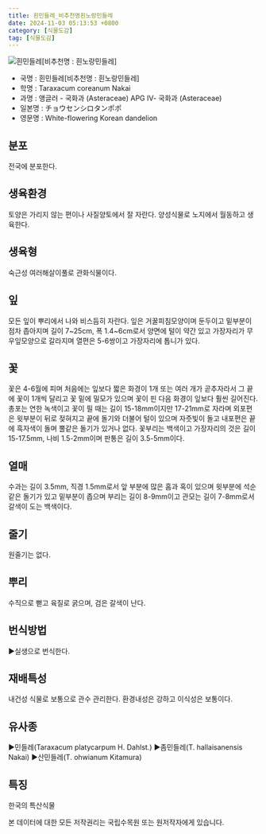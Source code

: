 ```yaml
---
title: 흰민들레_비추천명흰노랑민들레
date: 2024-11-03 05:13:53 +0800
category: [식물도감]
tag: [식물도감]
---
```




![흰민들레[비추천명 : 흰노랑민들레]](/fileUpload/plants/basic/Compositae/Taraxacum/10409/1_th2.JPG)
- 국명 : 흰민들레[비추천명 : 흰노랑민들레]
- 학명 : Taraxacum coreanum Nakai
- 과명 : 앵글러 - 국화과 (Asteraceae) APG Ⅳ- 국화과 (Asteraceae)
- 일본명 : チョウセンシロタンポポ
- 영문명 : White-flowering Korean dandelion


## 분포
전국에 분포한다.
## 생육환경
토양은 가리지 않는 편이나 사질양토에서 잘 자란다. 양성식물로 노지에서 월동하고 생육한다.
## 생육형
숙근성 여러해살이풀로 관화식물이다.
## 잎
모든 잎이 뿌리에서 나와 비스듬히 자란다. 잎은 거꿀피침모양이며 둔두이고 밑부분이 점차 좁아지며 길이 7~25cm, 폭 1.4~6cm로서 양면에 털이 약간 있고 가장자리가 무우잎모양으로 갈라지며 열편은 5-6쌍이고 가장자리에 톱니가 있다.
## 꽃
꽃은 4-6월에 피며 처음에는 잎보다 짧은 화경이 1개 또는 여러 개가 곧추자라서 그 끝에 꽃이 1개씩 달리고 꽃 밑에 밀모가 있으며 꽃이 핀 다음 화경이 잎보다 훨씬 길어진다. 총포는 연한 녹색이고 꽃이 필 때는 길이 15-18mm이지만 17-21mm로 자라며 외포편은 윗부분이 뒤로 젖혀지고 끝에 돌기와 더불어 털이 있으며 자줏빛이 돌고 내포편은 끝에 흑자색이 돌며 뿔같은 돌기가 있거나 없다. 꽃부리는 백색이고 가장자리의 것은 길이 15-17.5mm, 나비 1.5-2mm이며 판통은 길이 3.5-5mm이다.
## 열매
수과는 길이 3.5mm, 직경 1.5mm로서 앞 부분에 많은 홈과 혹이 있으며 윗부분에 석순같은 돌기가 있고 밑부분이 좁으며 부리는 길이 8-9mm이고 관모는 길이 7-8mm로서 갈색이 도는 백색이다.
## 줄기
원줄기는 없다.
## 뿌리
수직으로 뻗고 육질로 굵으며, 검은 갈색이 난다.
## 번식방법
▶실생으로 번식한다.
## 재배특성
내건성 식물로 보통으로 관수 관리한다. 환경내성은 강하고 이식성은 보통이다.
## 유사종
▶민들레(Taraxacum platycarpum H. Dahlst.)▶좀민들레(T. hallaisanensis Nakai)▶산민들레(T. ohwianum Kitamura)
## 특징
한국의 특산식물






본 데이터에 대한 모든 저작권리는 국립수목원 또는 원저작자에게 있습니다.
